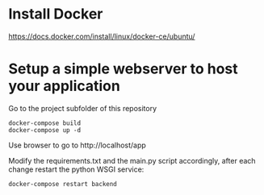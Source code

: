 # Install Docker

https://docs.docker.com/install/linux/docker-ce/ubuntu/

# Setup a simple webserver to host your application

Go to the project subfolder of this repository

```
docker-compose build
docker-compose up -d
```

Use browser to go to http://localhost/app

Modify the requirements.txt and the main.py script accordingly,
after each change restart the python WSGI service:

```
docker-compose restart backend
```


